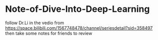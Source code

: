 # Note-of-Dive-Into-Deep-Learning

follow Dr.Li in the vedio from https://space.bilibili.com/1567748478/channel/seriesdetail?sid=358497
then take some notes for friends to review
